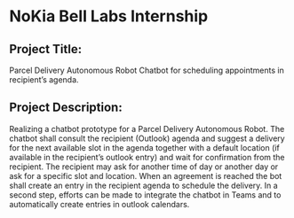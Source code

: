 # NoKia Bell Labs Internship

##	Project Title:  
Parcel Delivery Autonomous Robot Chatbot for scheduling appointments in recipient’s agenda.

##	Project Description:
Realizing a chatbot prototype for a Parcel Delivery Autonomous Robot. The chatbot shall consult the recipient (Outlook) agenda and suggest a delivery for 
the next available slot in the agenda together with a default location (if available in the recipient’s outlook entry) and wait for confirmation from the recipient. 
The recipient may ask for another time of day or another day or ask for a specific slot and location. When an agreement is reached the bot shall create an 
entry in the recipient agenda to schedule the delivery. In a second step, efforts can be made to integrate the chatbot in Teams and to automatically create 
entries in outlook calendars.


